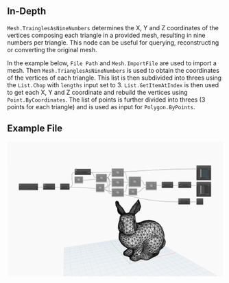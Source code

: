 ## In-Depth
`Mesh.TrainglesAsNineNumbers` determines the X, Y and Z coordinates of the vertices composing each triangle in a provided mesh, resulting in nine numbers per triangle. This node can be useful for querying, reconstructing or converting the original mesh. 

In the example below, `File Path` and `Mesh.ImportFile` are used to import a mesh. Then `Mesh.TrianglesAsNineNumbers` is used to obtain the coordinates of the vertices of each triangle. This list is then subdivided into threes using the `List.Chop` with `lengths` input set to 3. `List.GetItemAtIndex` is then used to get each X, Y and Z coordinate and rebuild the vertices using `Point.ByCoordinates`. The list of points is further divided into threes (3 points for each triangle) and is used as input for `Polygon.ByPoints`. 

## Example File

![Example](./Autodesk.DesignScript.Geometry.Mesh.TrianglesAsNineNumbers_img.jpg)